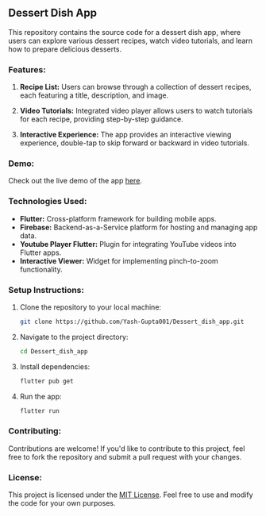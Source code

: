 ## Dessert Dish App

This repository contains the source code for a dessert dish app, where users can explore various dessert recipes, watch video tutorials, and learn how to prepare delicious desserts.

### Features:

1. **Recipe List:** Users can browse through a collection of dessert recipes, each featuring a title, description, and image.

2. **Video Tutorials:** Integrated video player allows users to watch tutorials for each recipe, providing step-by-step guidance.

3. **Interactive Experience:** The app provides an interactive viewing experience, double-tap to skip forward or backward in video tutorials.

### Demo:

Check out the live demo of the app [here](https://dessert-app-bb219.web.app/).

### Technologies Used:

- **Flutter:** Cross-platform framework for building mobile apps.
- **Firebase:** Backend-as-a-Service platform for hosting and managing app data.
- **Youtube Player Flutter:** Plugin for integrating YouTube videos into Flutter apps.
- **Interactive Viewer:** Widget for implementing pinch-to-zoom functionality.

### Setup Instructions:

1. Clone the repository to your local machine:

   ```bash
   git clone https://github.com/Yash-Gupta001/Dessert_dish_app.git
   ```

2. Navigate to the project directory:

   ```bash
   cd Dessert_dish_app
   ```

3. Install dependencies:

   ```bash
   flutter pub get
   ```

4. Run the app:

   ```bash
   flutter run
   ```

### Contributing:

Contributions are welcome! If you'd like to contribute to this project, feel free to fork the repository and submit a pull request with your changes.

### License:

This project is licensed under the [MIT License](LICENSE). Feel free to use and modify the code for your own purposes.
